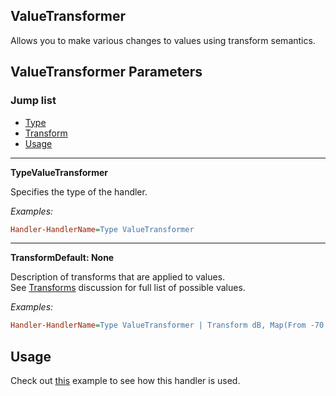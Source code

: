 ## ValueTransformer

Allows you to make various changes to values using transform semantics.

## ValueTransformer Parameters

### Jump list

- [Type](#type)
- [Transform](#transform)
- [Usage](#usage)

---

<p id="type" class="p-title"><b>Type</b><b>ValueTransformer</b></p>

Specifies the type of the handler.

_Examples:_

```ini
Handler-HandlerName=Type ValueTransformer
```

---

<p id="transform" class="p-title"><b>Transform</b><b>Default: None</b></p>

Description of transforms that are applied to values.<br/>
See [Transforms](/docs/discussions/transforms.md) discussion for full list of possible values.

_Examples:_

```ini
Handler-HandlerName=Type ValueTransformer | Transform dB, Map(From -70 : 0), Clamp
```

## Usage

Check out [this](/docs/usage-examples/loudness.md) example to see how this handler is used.
